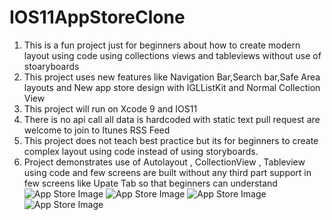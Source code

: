 # IOS11AppStoreClone
1. This is a fun project just for beginners about how to create modern layout using code using collections views and tableviews without use of stoaryboards
2. This project uses new features like Navigation Bar,Search bar,Safe Area layouts and New app store design with IGLListKit and Normal Collection View
3. This project will run on Xcode 9 and IOS11
4. There is no api call all data is hardcoded with static text pull request are welcome to join to Itunes RSS Feed
5. This project does not teach best practice but its for beginners to create complex layout using code instead of using storyboards.
6. Project demonstrates use of Autolayout , CollectionView , Tableview using code and few screens are built without any third part support in few screens like Upate Tab so that beginners can understand
![App Store Image](https://raw.githubusercontent.com/ajaybeniwal/IOS11AppStoreClone/master/IMG_1150.PNG)
![App Store Image](https://github.com/ajaybeniwal/IOS11AppStoreClone/blob/master/IMG_1149.PNG)
![App Store Image](https://github.com/ajaybeniwal/IOS11AppStoreClone/blob/master/Update.png)
![App Store Image](https://github.com/ajaybeniwal/IOS11AppStoreClone/blob/master/Today.png)
